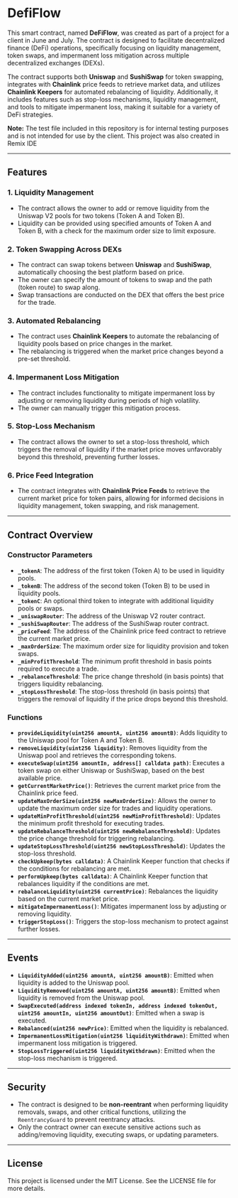 # DefiFlow

This smart contract, named **DeFiFlow**, was created as part of a project for a client in June and July. The contract is designed to facilitate decentralized finance (DeFi) operations, specifically focusing on liquidity management, token swaps, and impermanent loss mitigation across multiple decentralized exchanges (DEXs). 

The contract supports both **Uniswap** and **SushiSwap** for token swapping, integrates with **Chainlink** price feeds to retrieve market data, and utilizes **Chainlink Keepers** for automated rebalancing of liquidity. Additionally, it includes features such as stop-loss mechanisms, liquidity management, and tools to mitigate impermanent loss, making it suitable for a variety of DeFi strategies.

**Note:** The test file included in this repository is for internal testing purposes and is not intended for use by the client. This project was also created in Remix IDE

---

## Features

### 1. **Liquidity Management**
- The contract allows the owner to add or remove liquidity from the Uniswap V2 pools for two tokens (Token A and Token B).
- Liquidity can be provided using specified amounts of Token A and Token B, with a check for the maximum order size to limit exposure.
  
### 2. **Token Swapping Across DEXs**
- The contract can swap tokens between **Uniswap** and **SushiSwap**, automatically choosing the best platform based on price.
- The owner can specify the amount of tokens to swap and the path (token route) to swap along.
- Swap transactions are conducted on the DEX that offers the best price for the trade.

### 3. **Automated Rebalancing**
- The contract uses **Chainlink Keepers** to automate the rebalancing of liquidity pools based on price changes in the market.
- The rebalancing is triggered when the market price changes beyond a pre-set threshold.
  
### 4. **Impermanent Loss Mitigation**
- The contract includes functionality to mitigate impermanent loss by adjusting or removing liquidity during periods of high volatility.
- The owner can manually trigger this mitigation process.

### 5. **Stop-Loss Mechanism**
- The contract allows the owner to set a stop-loss threshold, which triggers the removal of liquidity if the market price moves unfavorably beyond this threshold, preventing further losses.

### 6. **Price Feed Integration**
- The contract integrates with **Chainlink Price Feeds** to retrieve the current market price for token pairs, allowing for informed decisions in liquidity management, token swapping, and risk management.

---

## Contract Overview

### Constructor Parameters
- **`_tokenA`**: The address of the first token (Token A) to be used in liquidity pools.
- **`_tokenB`**: The address of the second token (Token B) to be used in liquidity pools.
- **`_tokenC`**: An optional third token to integrate with additional liquidity pools or swaps.
- **`_uniswapRouter`**: The address of the Uniswap V2 router contract.
- **`_sushiSwapRouter`**: The address of the SushiSwap router contract.
- **`_priceFeed`**: The address of the Chainlink price feed contract to retrieve the current market price.
- **`_maxOrderSize`**: The maximum order size for liquidity provision and token swaps.
- **`_minProfitThreshold`**: The minimum profit threshold in basis points required to execute a trade.
- **`_rebalanceThreshold`**: The price change threshold (in basis points) that triggers liquidity rebalancing.
- **`_stopLossThreshold`**: The stop-loss threshold (in basis points) that triggers the removal of liquidity if the price drops beyond this threshold.

### Functions

- **`provideLiquidity(uint256 amountA, uint256 amountB)`**: Adds liquidity to the Uniswap pool for Token A and Token B.
- **`removeLiquidity(uint256 liquidity)`**: Removes liquidity from the Uniswap pool and retrieves the corresponding tokens.
- **`executeSwap(uint256 amountIn, address[] calldata path)`**: Executes a token swap on either Uniswap or SushiSwap, based on the best available price.
- **`getCurrentMarketPrice()`**: Retrieves the current market price from the Chainlink price feed.
- **`updateMaxOrderSize(uint256 newMaxOrderSize)`**: Allows the owner to update the maximum order size for trades and liquidity operations.
- **`updateMinProfitThreshold(uint256 newMinProfitThreshold)`**: Updates the minimum profit threshold for executing trades.
- **`updateRebalanceThreshold(uint256 newRebalanceThreshold)`**: Updates the price change threshold for triggering rebalancing.
- **`updateStopLossThreshold(uint256 newStopLossThreshold)`**: Updates the stop-loss threshold.
- **`checkUpkeep(bytes calldata)`**: A Chainlink Keeper function that checks if the conditions for rebalancing are met.
- **`performUpkeep(bytes calldata)`**: A Chainlink Keeper function that rebalances liquidity if the conditions are met.
- **`rebalanceLiquidity(uint256 currentPrice)`**: Rebalances the liquidity based on the current market price.
- **`mitigateImpermanentLoss()`**: Mitigates impermanent loss by adjusting or removing liquidity.
- **`triggerStopLoss()`**: Triggers the stop-loss mechanism to protect against further losses.

---

## Events

- **`LiquidityAdded(uint256 amountA, uint256 amountB)`**: Emitted when liquidity is added to the Uniswap pool.
- **`LiquidityRemoved(uint256 amountA, uint256 amountB)`**: Emitted when liquidity is removed from the Uniswap pool.
- **`SwapExecuted(address indexed tokenIn, address indexed tokenOut, uint256 amountIn, uint256 amountOut)`**: Emitted when a swap is executed.
- **`Rebalanced(uint256 newPrice)`**: Emitted when the liquidity is rebalanced.
- **`ImpermanentLossMitigation(uint256 liquidityWithdrawn)`**: Emitted when impermanent loss mitigation is triggered.
- **`StopLossTriggered(uint256 liquidityWithdrawn)`**: Emitted when the stop-loss mechanism is triggered.

---

## Security

- The contract is designed to be **non-reentrant** when performing liquidity removals, swaps, and other critical functions, utilizing the `ReentrancyGuard` to prevent reentrancy attacks.
- Only the contract owner can execute sensitive actions such as adding/removing liquidity, executing swaps, or updating parameters.

---


## License

This project is licensed under the MIT License. See the LICENSE file for more details.

